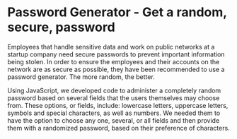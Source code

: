 # Password Generator - Get a random, secure, password

Employees that handle sensitive data and work on public networks at a startup company need secure passwords to prevent important information being stolen. In order to ensure the employees and their accounts on the network are as secure as possible, they have been recommended to use a password generator. The more random, the better.

Using JavaScript, we developed code to administer a completely random password based on several fields that the users themselves may choose from. These options, or fields, include: lowercase letters, uppercase letters, symbols and special characters, as well as numbers. We needed them to have the option to choose any one, several, or all fields and then provide them with a randomized password, based on their preference of characters.
